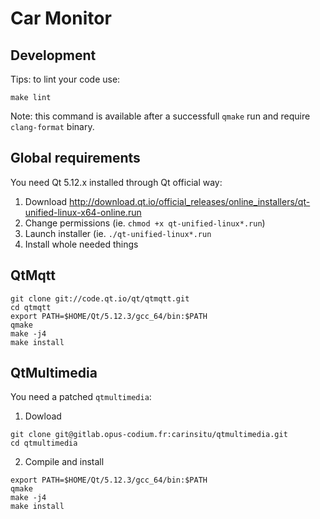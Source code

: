 # Car Monitor

## Development

Tips: to lint your code use:

```shell
make lint
```

Note: this command is available after a successfull `qmake` run and require `clang-format` binary.

## Global requirements

You need Qt 5.12.x installed through Qt official way:

1. Download http://download.qt.io/official_releases/online_installers/qt-unified-linux-x64-online.run
1. Change permissions (ie. `chmod +x qt-unified-linux*.run`)
1. Launch installer (ie. `./qt-unified-linux*.run`
1. Install whole needed things

## QtMqtt

```shell
git clone git://code.qt.io/qt/qtmqtt.git
cd qtmqtt
export PATH=$HOME/Qt/5.12.3/gcc_64/bin:$PATH
qmake
make -j4
make install
```

## QtMultimedia

You need a patched `qtmultimedia`:

1. Dowload

```shell
git clone git@gitlab.opus-codium.fr:carinsitu/qtmultimedia.git
cd qtmultimedia
```

2. Compile and install

```shell
export PATH=$HOME/Qt/5.12.3/gcc_64/bin:$PATH
qmake
make -j4
make install
```
